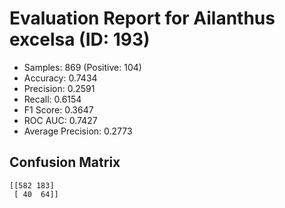 # Evaluation Report for Ailanthus excelsa (ID: 193)
- Samples: 869 (Positive: 104)
- Accuracy: 0.7434
- Precision: 0.2591
- Recall: 0.6154
- F1 Score: 0.3647
- ROC AUC: 0.7427
- Average Precision: 0.2773

## Confusion Matrix
```
[[582 183]
 [ 40  64]]
```